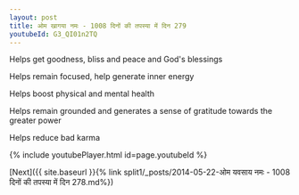 ```yaml
---
layout: post
title: ओम खागया नमः - 1008 दिनों की तपस्या में दिन 279
youtubeId: G3_QI01n2TQ
---
```

 
 
Helps get goodness, bliss and peace and God's blessings
 
Helps remain focused, help generate inner energy 
 
Helps boost physical and mental health 
 
Helps remain grounded and generates a sense of gratitude towards the greater power 
 
Helps reduce bad karma
 
 
 
 


{% include youtubePlayer.html id=page.youtubeId %}
 
[Next]({{ site.baseurl }}{% link  split1/_posts/2014-05-22-ओम यवसाय नमः - 1008 दिनों की तपस्या में दिन 278.md%})
 
